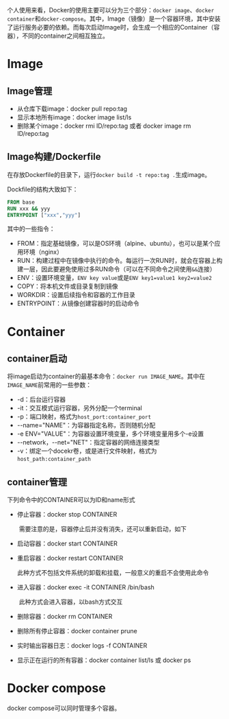 个人使用来看，Docker的使用主要可以分为三个部分：`docker image`、`docker container`和`docker-compose`。其中，Image（镜像）是一个容器环境，其中安装了运行服务必要的依赖。而每次启动Image时，会生成一个相应的Container（容器），不同的container之间相互独立。

# Image

## Image管理

- 从仓库下载image：docker pull repo:tag
- 显示本地所有image：docker image list/ls
- 删除某个image：docker rmi ID/repo:tag 或者 docker image rm ID/repo:tag

## Image构建/Dockerfile

在存放Dockerfile的目录下，运行`docker build -t repo:tag .`生成image。

Dockfile的结构大致如下：

```dockerfile
FROM base
RUN xxx && yyy
ENTRYPOINT ["xxx","yyy"]
```

其中的一些指令：

- FROM：指定基础镜像，可以是OS环境（alpine、ubuntu），也可以是某个应用环境（nginx）
- RUN：构建过程中在镜像中执行的命令。每运行一次RUN时，就会在容器上构建一层，因此要避免使用过多RUN命令（可以在不同命令之间使用`&&`连接）
- ENV：设置环境变量，`ENV key value`或是`ENV key1=value1 key2=value2`
- COPY：将本机文件或目录复制到镜像
- WORKDIR：设置后续指令和容器的工作目录
- ENTRYPOINT：从镜像创建容器时的启动命令

# Container

## container启动

将image启动为container的最基本命令：`docker run IMAGE_NAME`。其中在`IMAGE_NAME`前常用的一些参数：

- -d：后台运行容器
- -it：交互模式运行容器，另外分配一个terminal
- -p：端口映射，格式为`host_port:container_port`
- --name="NAME"：为容器指定名称，否则随机分配
- -e ENV="VALUE"：为容器设置环境变量，多个环境变量用多个-e设置
- --network，--net="NET"：指定容器的网络连接类型
- -v：绑定一个docekr卷，或是进行文件映射，格式为`host_path:container_path`

## container管理

下列命令中的CONTAINER可以为ID和name形式

- 停止容器：docker stop CONTAINER

    ​	需要注意的是，容器停止后并没有消失，还可以重新启动，如下

- 启动容器：docker start CONTAINER

- 重启容器：docker restart CONTAINER

    ​	此种方式不包括文件系统的卸载和挂载，一般意义的重启不会使用此命令

- 进入容器：docker exec -it CONTAINER /bin/bash

    ​	此种方式会进入容器，以bash方式交互

- 删除容器：docker rm CONTAINER

- 删除所有停止容器：docker container prune

- 实时输出容器日志：docker logs -f CONTAINER

- 显示正在运行的所有容器：docker container list/ls 或 docker ps

# Docker compose

docker compose可以同时管理多个容器。
